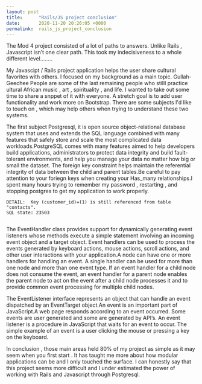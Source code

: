 ```yaml
---
layout: post
title:      "Rails/JS project conclusion"
date:       2020-11-20 20:26:05 +0000
permalink:  rails_js_project_conclusion
---
```




The Mod 4 project consisted of a lot of  paths to answers. Unlike Rails , Javascript isn’t one clear path. This took my indecisiveness to a whole different level……..


My Javascipt / Rails project application helps the user share cultural favorites with others. I focused on my background as a main topic. Gullah-Geechee People are some of the last remaining people who stilll practice ultural African music , art , spirituality , and life. I wanted to take out some time to share a snppet of it with everyone.  A stretch goal is to add user functionality and work more on Bootstrap. There are some subjects I'd like to touch on , which may help others when trying to understand these two systems.

The first subject Postgresql, it is open source object-relational database system that uses and extends the SQL language combined with many features that safely store and scale the most complicated data workloads.PostgreSQL comes with many features aimed to help developers build applications, administrators to protect data integrity and build fault-tolerant environments, and help you manage your data no matter how big or small the dataset. The foreign key constraint helps maintain the referential integrity of data between the child and parent tables.Be careful to pay attention  to your foriegn keys when creating your Has_many relationships.I spent many hours trying to remember my password , restarting , and stopping postgres to get my application to work properly. 





``` ERROR:  update or delete on table "customers" violates foreign key constraint "fk_customer" on table "contacts"
DETAIL:  Key (customer_id)=(1) is still referenced from table "contacts".
SQL state: 23503 


```



The EventHandler class provides support for dynamically generating event listeners whose methods execute a simple statement involving an incoming event object and a target object. Event handlers can be used to process the events generated by keyboard actions, mouse actions, scroll actions, and other user interactions with your application.A node can have one or more handlers for handling an event. A single handler can be used for more than one node and more than one event type. If an event handler for a child node does not consume the event, an event handler for a parent node enables the parent node to act on the event after a child node processes it and to provide common event processing for multiple child nodes.







The EventListener interface represents an object that can handle an event dispatched by an EventTarget object.An event is an important part of JavaScript.A web page responds according to an event occurred. Some events are user generated and some are generated by API’s. An event listener is a procedure in JavaScript that waits for an event to occur. The simple example of an event is a user clicking the mouse or pressing a key on the keyboard.





In conclusion , those main areas held 80% of my project as simple as it may seem when you first start . It has taught me more about how modular applications can be and I only touched the surface. I can honestly say that this project seems more difficult and I under estimated the power of working with Rails and Javascript through Postgresql.

